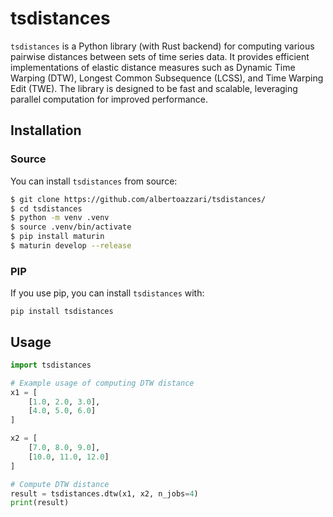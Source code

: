 # tsdistances

`tsdistances` is a Python library (with Rust backend) for computing various pairwise distances between sets of time series data. It provides efficient implementations of elastic distance measures such as Dynamic Time Warping (DTW), Longest Common Subsequence (LCSS), and Time Warping Edit (TWE). The library is designed to be fast and scalable, leveraging parallel computation for improved performance.

## Installation

### Source

You can install `tsdistances` from source:

```bash
$ git clone https://github.com/albertoazzari/tsdistances/
$ cd tsdistances
$ python -m venv .venv
$ source .venv/bin/activate
$ pip install maturin
$ maturin develop --release
```


### PIP
If you use pip, you can install `tsdistances` with:
```
pip install tsdistances
```


## Usage
```python
import tsdistances

# Example usage of computing DTW distance
x1 = [
    [1.0, 2.0, 3.0],
    [4.0, 5.0, 6.0]
]

x2 = [
    [7.0, 8.0, 9.0],
    [10.0, 11.0, 12.0]
]

# Compute DTW distance
result = tsdistances.dtw(x1, x2, n_jobs=4)
print(result)
```




